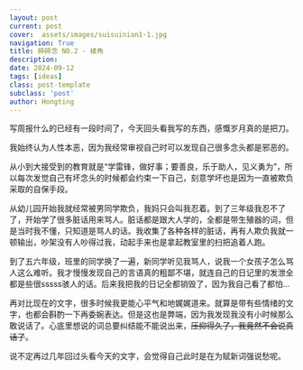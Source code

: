 ```yaml
---
layout: post
current: post
cover:  assets/images/suisuinian1-1.jpg
navigation: True
title: 碎碎念 NO.2 - 棱角
description: 
date: 2024-09-12
tags: [ideas]
class: post-template
subclass: 'post'
author: Hongting
---
```


写周报什么的已经有一段时间了，今天回头看我写的东西，感慨岁月真的是把刀。

我始终认为人性本恶，因为我经常审视自己时可以发现自己很多念头都是邪恶的。

从小到大接受到的教育就是“学雷锋，做好事；要善良，乐于助人，见义勇为”，所以每次发觉自己有坏念头的时候都会约束一下自己，刻意学坏也是因为一直被欺负采取的自保手段。

从幼儿园开始我就经常被男同学欺负，我妈只会叫我忍着。到了三年级我忍不了了，开始学了很多脏话用来骂人。脏话都是跟大人学的，全都是带生殖器的词，但是当时我不懂，只知道是骂人的话。我收集了各种各样的脏话，再有人欺负我就一顿输出，吵架没有人吵得过我，动起手来也是拿起教室里的扫把追着人跑。

到了五六年级，班里的同学换了一遍，新同学听见我骂人，说我一个女孩子怎么骂人这么难听。我才慢慢发现自己的言语真的粗鄙不堪，就连自己的日记里的发泄全都是些很sssss骇人的话。后来我把我的日记全都销毁了，因为我自己看了都怕...

再对比现在的文字，很多时候我更能心平气和地娓娓道来。就算是带有些情绪的文字，也都会斟酌一下再委婉表达。但是这也是弊端，因为我发现我没有小时候那么敢说话了。心底里想说的词总要纠结能不能说出来，<s>压抑得久了，我竟然不会说真话了</s>。

说不定再过几年回过头看今天的文字，会觉得自己此时是在为赋新词强说愁呢。